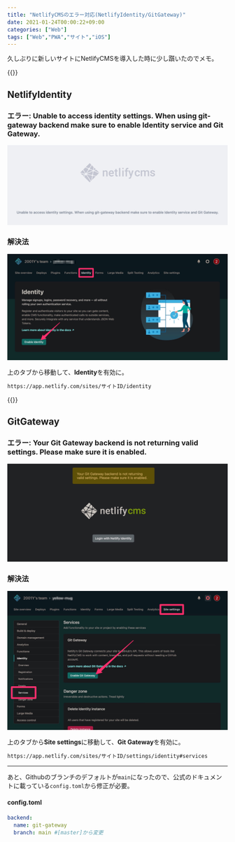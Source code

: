 ```yaml
---
title: "NetlifyCMSのエラー対応(NetlifyIdentity/GitGateway)"
date: 2021-01-24T00:00:22+09:00
categories: ["Web"]
tags: ["Web","PWA","サイト","iOS"]
---
```


久しぶりに新しいサイトにNetlifyCMSを導入した時に少し躓いたのでメモ。

{{<ad>}}

## NetlifyIdentity

### エラー: Unable to access identity settings. When using git-gateway backend make sure to enable Identity service and Git Gateway.

![](../../../images/netlifycms-error-1.jpg)

### 解決法

![](../../../images/netlifycms-error-2.jpg)

上のタブから移動して、<b>Identity</b>を有効に。

```html
https://app.netlify.com/sites/サイトID/identity
```

{{<ad>}}

## GitGateway

### エラー: Your Git Gateway backend is not returning valid settings. Please make sure it is enabled.

![](../../../images/netlifycms-error-3.jpg)

### 解決法

![](../../../images/netlifycms-error-4.jpg)

上のタブから<b>Site settings</b>に移動して、<b>Git Gateway</b>を有効に。

```html
https://app.netlify.com/sites/サイトID/settings/identity#services
```

***

あと、Githubのブランチのデフォルトが`main`になったので、公式のドキュメントに載っている`config.toml`から修正が必要。

#### config.toml

```yaml
backend:
  name: git-gateway
  branch: main #[master]から変更
```